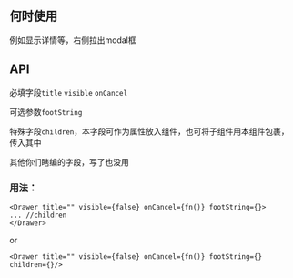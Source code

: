 

## 何时使用
例如显示详情等，右侧拉出modal框


## API

必填字段`title` `visible` `onCancel`

可选参数`footString`

特殊字段`children`，本字段可作为属性放入组件，也可将子组件用本组件包裹，传入其中

其他你们瞎编的字段，写了也没用


### 用法：

```
<Drawer title="" visible={false} onCancel={fn()} footString={}>
... //children
</Drawer>
```

or

```
<Drawer title="" visible={false} onCancel={fn()} footString={} children={}/>
```
